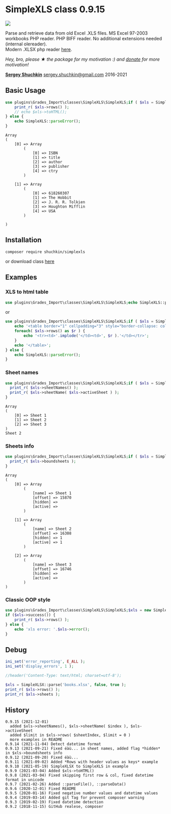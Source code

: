 # SimpleXLS class 0.9.15
[<img src="https://img.shields.io/packagist/dt/shuchkin/simplexls" />](https://packagist.org/packages/shuchkin/simplexls)

Parse and retrieve data from old Excel .XLS files. MS Excel 97-2003 workbooks PHP reader. PHP BIFF reader. No additional extensions needed (internal olereader).
<br/>Modern .XLSX php reader [here](https://github.com/shuchkin/simplexlsx).

*Hey, bro, please ★ the package for my motivation :) and [donate](https://opencollective.com/simplexlsx) for more motivation!*

[**Sergey Shuchkin**](https://www.patreon.com/shuchkin) <sergey.shuchkin@gmail.com> 2016-2021<br/>

## Basic Usage

```php
use plugins\Grades_Import\classes\SimpleXLS\SimpleXLS;if ( $xls = SimpleXLS::parseFile('book.xls') ) {
	print_r( $xls->rows() );
	// echo $xls->toHTML();	
} else {
	echo SimpleXLS::parseError();
}
```
```
Array
(
    [0] => Array
        (
            [0] => ISBN
            [1] => title
            [2] => author
            [3] => publisher
            [4] => ctry
        )

    [1] => Array
        (
            [0] => 618260307
            [1] => The Hobbit
            [2] => J. R. R. Tolkien
            [3] => Houghton Mifflin
            [4] => USA
        )

)
```
## Installation
```
composer require shuchkin/simplexls
```
or download class [here](https://github.com/shuchkin/simplexls/blob/master/src/SimpleXLS.php)

## Examples
### XLS to html table

```php
use plugins\Grades_Import\classes\SimpleXLS\SimpleXLS;echo SimpleXLS::parse('book.xls')->toHTML();
```
or

```php
use plugins\Grades_Import\classes\SimpleXLS\SimpleXLS;if ( $xls = SimpleXLS::parse('book.xls') ) {
	echo '<table border="1" cellpadding="3" style="border-collapse: collapse">';
	foreach( $xls->rows() as $r ) {
		echo '<tr><td>'.implode('</td><td>', $r ).'</td></tr>';
	}
	echo '</table>';
} else {
	echo SimpleXLS::parseError();
}
```
### Sheet names

```php
use plugins\Grades_Import\classes\SimpleXLS\SimpleXLS;if ( $xls = SimpleXLS::parseFile('book.xls') ) {
  print_r( $xls->sheetNames() );
  print_r( $xls->sheetName( $xls->activeSheet ) );
}
```
```
Array
(
    [0] => Sheet 1
    [1] => Sheet 2
    [2] => Sheet 3
)
Sheet 2
```
### Sheets info

```php
use plugins\Grades_Import\classes\SimpleXLS\SimpleXLS;if ( $xls = SimpleXLS::parseFile('book.xls') ) {
  print_r( $xls->boundsheets ); 
}
```
```
Array
(
    [0] => Array
        (
            [name] => Sheet 1
            [offset] => 15870
            [hidden] => 
            [active] => 
        )

    [1] => Array
        (
            [name] => Sheet 2
            [offset] => 16308
            [hidden] => 1
            [active] => 1
        )

    [2] => Array
        (
            [name] => Sheet 3 
            [offset] => 16746
            [hidden] => 
            [active] => 
        )
)
```

### Classic OOP style

```php
use plugins\Grades_Import\classes\SimpleXLS\SimpleXLS;$xls = new SimpleXLS('books.xls');
if ($xls->success()) {
	print_r( $xls->rows() );
} else {
	echo 'xls error: '.$xls->error();
}
```



## Debug
```php
ini_set('error_reporting', E_ALL );
ini_set('display_errors', 1 );

//header('Content-Type: text/html; charset=utf-8');

$xls = SimpleXLSX::parse('books.xlsx', false, true );
print_r( $xls->rows() );
print_r( $xls->sheets );

```


	
## History
```
0.9.15 (2021-12-01)
  added $xls->sheetNames(), $xls->sheetName( $index ), $xls->activeSheet
  added $limit in $xls->rows( $sheetIndex, $limit = 0 )
  more examples in README
0.9.14 (2021-11-04) Detect datetime format 
0.9.13 (2021-09-21) Fixed éàù... in sheet names, added flag *hidden* in $xls->boundsheets info
0.9.12 (2021-09-20) Fixed éàù...
0.9.11 (2021-09-02) Added *Rows with header values as keys* example
0.9.10 (2021-05-19) SimpleXLSX to SimpleXLS in example
0.9.9 (2021-03-04) Added $xls->toHTML()
0.9.8 (2021-03-04) Fixed skipping first row & col, fixed datetime format in unicode  
0.9.7 (2021-02-26) Added ::parseFile(), ::parseData()
0.9.6 (2020-12-01) Fixed README
0.9.5 (2020-01-16) Fixed negative number values and datetime values
0.9.4 (2019-03-14) Added git Tag for prevent composer warning 
0.9.3 (2019-02-19) Fixed datetime detection
0.9.2 (2018-11-15) GitHub realese, composer
```
